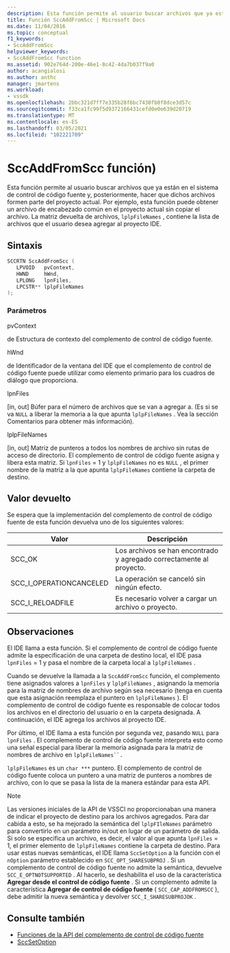 ```yaml
---
description: Esta función permite al usuario buscar archivos que ya están en el sistema de control de código fuente y, posteriormente, hacer que dichos archivos formen parte del proyecto actual.
title: Función SccAddFromScc | Microsoft Docs
ms.date: 11/04/2016
ms.topic: conceptual
f1_keywords:
- SccAddFromScc
helpviewer_keywords:
- SccAddFromScc function
ms.assetid: 902e764d-200e-46e1-8c42-4da7b037f9a0
author: acangialosi
ms.author: anthc
manager: jmartens
ms.workload:
- vssdk
ms.openlocfilehash: 2bbc321d7ff7e335b28f6bc7430fb0f8dce3d57c
ms.sourcegitcommit: f33ca1fc99f5d9372166431cefd0e0e639d20719
ms.translationtype: MT
ms.contentlocale: es-ES
ms.lasthandoff: 03/05/2021
ms.locfileid: "102221709"
---
```

# <a name="sccaddfromscc-function"></a>SccAddFromScc función)
Esta función permite al usuario buscar archivos que ya están en el sistema de control de código fuente y, posteriormente, hacer que dichos archivos formen parte del proyecto actual. Por ejemplo, esta función puede obtener un archivo de encabezado común en el proyecto actual sin copiar el archivo. La matriz devuelta de archivos, `lplpFileNames` , contiene la lista de archivos que el usuario desea agregar al proyecto IDE.

## <a name="syntax"></a>Sintaxis

```cpp
SCCRTN SccAddFromScc (
   LPVOID   pvContext,
   HWND     hWnd,
   LPLONG   lpnFiles,
   LPCSTR** lplpFileNames
);
```

### <a name="parameters"></a>Parámetros
 pvContext

de Estructura de contexto del complemento de control de código fuente.

 hWnd

de Identificador de la ventana del IDE que el complemento de control de código fuente puede utilizar como elemento primario para los cuadros de diálogo que proporciona.

 lpnFiles

[in, out] Búfer para el número de archivos que se van a agregar a. (Es si se va `NULL` a liberar la memoria a la que apunta `lplpFileNames` . Vea la sección Comentarios para obtener más información).

 lplpFileNames

[in, out] Matriz de punteros a todos los nombres de archivo sin rutas de acceso de directorio. El complemento de control de código fuente asigna y libera esta matriz. Si `lpnFiles` = 1 y `lplpFileNames` no es `NULL` , el primer nombre de la matriz a la que apunta `lplpFileNames` contiene la carpeta de destino.

## <a name="return-value"></a>Valor devuelto
 Se espera que la implementación del complemento de control de código fuente de esta función devuelva uno de los siguientes valores:

|Valor|Descripción|
|-----------|-----------------|
|SCC_OK|Los archivos se han encontrado y agregado correctamente al proyecto.|
|SCC_I_OPERATIONCANCELED|La operación se canceló sin ningún efecto.|
|SCC_I_RELOADFILE|Es necesario volver a cargar un archivo o proyecto.|

## <a name="remarks"></a>Observaciones
 El IDE llama a esta función. Si el complemento de control de código fuente admite la especificación de una carpeta de destino local, el IDE pasa `lpnFiles` = 1 y pasa el nombre de la carpeta local a `lplpFileNames` .

 Cuando se devuelve la llamada a la `SccAddFromScc` función, el complemento tiene asignados valores a `lpnFiles` y `lplpFileNames` , asignando la memoria para la matriz de nombres de archivo según sea necesario (tenga en cuenta que esta asignación reemplaza el puntero en `lplpFileNames` ). El complemento de control de código fuente es responsable de colocar todos los archivos en el directorio del usuario o en la carpeta designada. A continuación, el IDE agrega los archivos al proyecto IDE.

 Por último, el IDE llama a esta función por segunda vez, pasando `NULL` para `lpnFiles` . El complemento de control de código fuente interpreta esto como una señal especial para liberar la memoria asignada para la matriz de nombres de archivo en `lplpFileNames``.`

 `lplpFileNames` es un `char ***` puntero. El complemento de control de código fuente coloca un puntero a una matriz de punteros a nombres de archivo, con lo que se pasa la lista de la manera estándar para esta API.

> [!NOTE]
> Las versiones iniciales de la API de VSSCI no proporcionaban una manera de indicar el proyecto de destino para los archivos agregados. Para dar cabida a esto, se ha mejorado la semántica del `lplpFIleNames` parámetro para convertirlo en un parámetro in/out en lugar de un parámetro de salida. Si solo se especifica un archivo, es decir, el valor al que apunta `lpnFiles` = 1, el primer elemento de `lplpFileNames` contiene la carpeta de destino. Para usar estas nuevas semánticas, el IDE llama `SccSetOption` a la función con el `nOption` parámetro establecido en `SCC_OPT_SHARESUBPROJ` . Si un complemento de control de código fuente no admite la semántica, devuelve `SCC_E_OPTNOTSUPPORTED` . Al hacerlo, se deshabilita el uso de la característica **Agregar desde el control de código fuente** . Si un complemento admite la característica **Agregar de control de código fuente** ( `SCC_CAP_ADDFROMSCC` ), debe admitir la nueva semántica y devolver `SCC_I_SHARESUBPROJOK` .

## <a name="see-also"></a>Consulte también
- [Funciones de la API del complemento de control de código fuente](../extensibility/source-control-plug-in-api-functions.md)
- [SccSetOption](../extensibility/sccsetoption-function.md)
